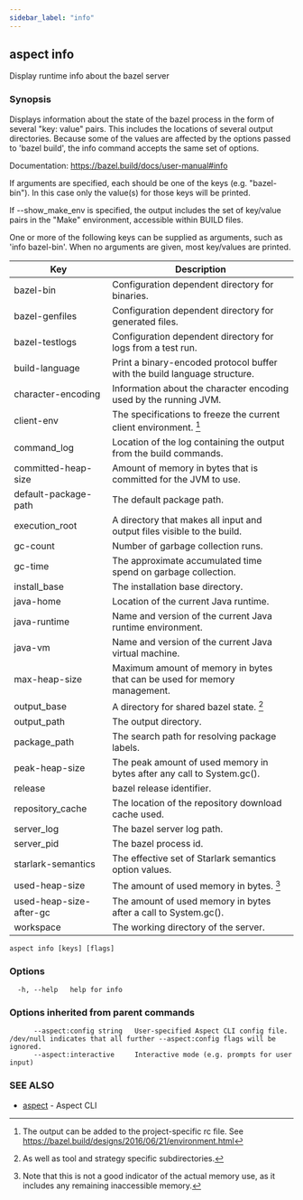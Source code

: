 ```yaml
---
sidebar_label: "info"
---
```

## aspect info

Display runtime info about the bazel server

### Synopsis

Displays information about the state of the bazel process in the
form of several "key: value" pairs.  This includes the locations of
several output directories.  Because some of the
values are affected by the options passed to 'bazel build', the
info command accepts the same set of options.

Documentation: <https://bazel.build/docs/user-manual#info>

If arguments are specified, each should be one of the keys (e.g. "bazel-bin").
In this case only the value(s) for those keys will be printed.

If --show_make_env is specified, the output includes the set of key/value
pairs in the "Make" environment, accessible within BUILD files.

One or more of the following keys can be supplied as arguments, such as 'info bazel-bin'.
When no arguments are given, most key/values are printed.

| Key                     | Description                                                               |
| ----------------------- | ------------------------------------------------------------------------- |
| bazel-bin               | Configuration dependent directory for binaries.                           |
| bazel-genfiles          | Configuration dependent directory for generated files.                    |
| bazel-testlogs          | Configuration dependent directory for logs from a test run.               |
| build-language          | Print a binary-encoded protocol buffer with the build language structure. |
| character-encoding      | Information about the character encoding used by the running JVM.         |
| client-env              | The specifications to freeze the current client environment. [^1]         |
| command_log             | Location of the log containing the output from the build commands.        |
| committed-heap-size     | Amount of memory in bytes that is committed for the JVM to use.           |
| default-package-path    | The default package path.                                                 |
| execution_root          | A directory that makes all input and output files visible to the build.   |
| gc-count                | Number of garbage collection runs.                                        |
| gc-time                 | The approximate accumulated time spend on garbage collection.             |
| install_base            | The installation base directory.                                          |
| java-home               | Location of the current Java runtime.                                     |
| java-runtime            | Name and version of the current Java runtime environment.                 |
| java-vm                 | Name and version of the current Java virtual machine.                     |
| max-heap-size           | Maximum amount of memory in bytes that can be used for memory management. |
| output_base             | A directory for shared bazel state. [^2]                                  |
| output_path             | The output directory.                                                     |
| package_path            | The search path for resolving package labels.                             |
| peak-heap-size          | The peak amount of used memory in bytes after any call to System.gc().    |
| release                 | bazel release identifier.                                                 |
| repository_cache        | The location of the repository download cache used.                       |
| server_log              | The bazel server log path.                                                |
| server_pid              | The bazel process id.                                                     |
| starlark-semantics      | The effective set of Starlark semantics option values.                    |
| used-heap-size          | The amount of used memory in bytes. [^3]                                  |
| used-heap-size-after-gc | The amount of used memory in bytes after a call to System.gc().           |
| workspace               | The working directory of the server.                                      |

[^1]:
    The output can be added to the project-specific rc file. See
    https://bazel.build/designs/2016/06/21/environment.html

[^2]: As well as tool and strategy specific subdirectories.
[^3]:
    Note that this is not a good indicator of the actual memory use, as it
    includes any remaining inaccessible memory.


```
aspect info [keys] [flags]
```

### Options

```
  -h, --help   help for info
```

### Options inherited from parent commands

```
      --aspect:config string   User-specified Aspect CLI config file. /dev/null indicates that all further --aspect:config flags will be ignored.
      --aspect:interactive     Interactive mode (e.g. prompts for user input)
```

### SEE ALSO

* [aspect](aspect.md)	 - Aspect CLI

